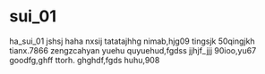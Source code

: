 # sui_01
ha_sui_01
jshsj
haha
nxsij
tatatajhhg
nimab,hjg09
tingsjk
50qingjkh
tianx.7866
zengzcahyan
yuehu
quyuehud,fgdss
jjhjf_jjj
90ioo,yu67
goodfg,ghff
ttorh.
ghghdf,fgds
huhu,908
